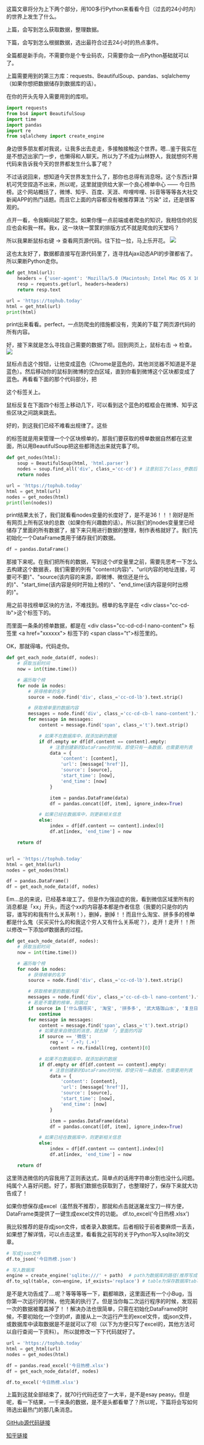 这篇文章将分为上下两个部分，用100多行Python来看看今日（过去的24小时内）的世界上发生了什么。

上篇，会写到怎么获取数据，整理数据。

下篇，会写到怎么根据数据，选出最符合过去24小时的热点事件。

全篇都是新手向，不需要你是个专业码农，只需要你会一点Python基础就可以了。

上篇需要用到的第三方库：requests、BeautifulSoup、pandas、sqlalchemy（如果你想把数据储存到数据库的话）。

在你的开头先导入需要用到的库呗。

```python
import requests
from bs4 import BeautifulSoup
import time
import pandas
import re
from sqlalchemy import create_engine
```
身边很多朋友都对我说，让我多出去走走，多接触接触这个世界。嗯...鉴于我实在是不想迈出家门一步，也懒得和人聊天。所以为了不成为山林野人，我就想何不用代码来告诉我今天的世界都发生什么事了呢？

不过话说回来，想知道今天世界发生什么了，那你也总得有消息呀。这个东西计算机可凭空捏造不出来，所以呢，这里就提供给大家一个良心榜单中心 —— 今日热榜。这个网站概括了，微博、知乎、百度、天涯、哔哩哔哩、抖音等等等各大社交新闻APP的热门话题。而且它上面的内容都没有被推荐算法 "污染" 过，还是很客观的。

点开一看，令我瞬间起了邪念。如果你懂一点前端或者爬虫的知识，我相信你的反应也会和我一样。我x，这一块块一筐筐的排版方式不就是爬虫的天堂吗？

所以我果断鼠标右键 -> 查看网页源代码。往下拉一拉，马上乐开花。
![](https://github.com/LawyZheng/shared-document/blob/master/todayhot_spider_1/v2-78388311e80058fc0a92d1eed36fa950_b.png?raw=true)

这也太友好了，数据都直接写在源代码里了，连寻找Ajax动态API的步骤都省了。所以果断Python走你。

```python
def get_html(url):
    headers = {'user-agent': 'Mozilla/5.0 (Macintosh; Intel Mac OS X 10_14_6) AppleWebKit/537.36 (KHTML, like Gecko)'}
    resp = requests.get(url, headers=headers)
    return resp.text

url = 'https://tophub.today'
html = get_html(url)
print(html)
```

print出来看看。perfect，一点防爬虫的措施都没有，完美的下载了网页源代码的所有内容。

好，接下来就是怎么寻找自己需要的数据了呗。回到网页上，鼠标右击 -> 检查。
![](https://github.com/LawyZheng/shared-document/blob/master/todayhot_spider_1/v2-5e57a3fc637b3e2e1505ff72fb44a41b_b.png?raw=true)


鼠标点击这个按钮，让他变成蓝色（Chrome是蓝色的，其他浏览器不知道是不是蓝色）。然后移动你的鼠标到微博的空白区域，直到你看到微博这个区块都变成了蓝色。再看看下面的那个代码部分，把<div class="cc-cd" id="node-1">这个标签关上。

鼠标反复在下面四个标签上移动几下，可以看到这个蓝色的框框会在微博、知乎这些区块之间跳来跳去。

好的，到这我们已经不难看出规律了。这些<div class="cc-cd" id="xxxx">的标签就是用来管理一个个区块榜单的，那我们要获取的榜单数据自然都在这里面，所以用BeautifulSoup把这些都筛选出来就完事了呗。


```python
def get_nodes(html):
    soup = BeautifulSoup(html, 'html.parser')
    nodes = soup.find_all('div', class_='cc-cd') # 注意别忘了class_参数后面的下划线
    return nodes

url = 'https://tophub.today'
html = get_html(url)
nodes = get_nodes(html)
print(len(nodes))
```

print结果太长了，我们就看看nodes变量的长度好了，是不是36！！！刚好是所有网页上所有区块的总数（如果你有兴趣数的话）。所以我们的nodes变量里已经储存了里面的所有数据了，接下来只用进行数据的整理，制作表格就好了。我们先初始化一个DataFrame类用于储存我们的数据。

```python
df = pandas.DataFrame()
```

那接下来呢。在我们把所有的数据，写到这个df变量里之前，需要先思考一下怎么去构建这个数据表，我们需要的列有 "content(内容)"、"url(内容的地址连接，可要可不要)"、"source(该内容的来源，即微博、微信还是什么的)"、"start&#95;time(该内容是何时开始上榜的)"、"end&#95;time(该内容是何时出榜的)"。

用之前寻找榜单区块的方法，不难找到。榜单的名字是在 &lt;div class="cc-cd-lb"&gt;这个标签下的。

而里面一条条的榜单数据，都是在 &lt;div class="cc-cd-cd-l nano-content"&gt; 标签里 &lt;a href="xxxxxx"&gt; 标签下的 &lt;span class="t"&gt;标签里的。

OK，那就得咯，代码走你。

```python
def get_each_node_data(df, nodes):
    # 获取当前时间
    now = int(time.time())

    # 遍历每个榜
    for node in nodes:
        # 获得榜单的名字
        source = node.find('div', class_='cc-cd-lb').text.strip()

        # 获取榜单里的数据内容
        messages = node.find('div', class_='cc-cd-cb-l nano-content').find_all('a')
        for message in messages:
            content = message.find('span', class_='t').text.strip()

            # 如果不在数据库中，就添加新的数据
            if df.empty or df[df.content == content].empty:
                # 注意创建新的DataFrame的时候，即使只有一条数据，也需要用列表
                data = {
                    'content': [content],
                    'url': [message['href']],
                    'source': [source],
                    'start_time': [now],
                    'end_time': [now]
                }

                item = pandas.DataFrame(data)
                df = pandas.concat([df, item], ignore_index=True)

            # 如果已经在数据库中，则更新相关信息
            else:
                index = df[df.content == content].index[0]
                df.at[index, 'end_time'] = now

    return df


url = 'https://tophub.today'
html = get_html(url)
nodes = get_nodes(html)

df = pandas.DataFrame()
df = get_each_node_data(df, nodes)
```

Em...总的来说，已经基本竣工了。但是作为强迫症的我，看到微信区域里所有的消息都是「xx」开头，而这个xx的内容基本都是作者信息（我要的只是你的内容，谁写的和我有什么关系咧！），删掉，删掉！！而且什么淘宝、拼多多的榜单都是什么鬼（买买买什么的和我这个穷人又有什么关系呢？），走开！走开！！所以修改一下添加df数据表的过程。

```python
def get_each_node_data(df, nodes):
    # 获取当前时间
    now = int(time.time())

    # 遍历每个榜
    for node in nodes:
        # 获得榜单的名字
        source = node.find('div', class_='cc-cd-lb').text.strip()

        # 获取榜单里的数据内容
        messages = node.find('div', class_='cc-cd-cb-l nano-content').find_all('a')
        # 若是不需要的榜单，则跳过
        if source in ['什么值得买', '淘宝', '拼多多', '武大珞珈山水', '复旦日月光华', '北大未名']:
            continue
        for message in messages:
            content = message.find('span', class_='t').text.strip()
            # 如果是来自微信的消息，就去掉 「」里面的内容
            if source == '微信':
                reg = '「.+?」(.+)'
                content = re.findall(reg, content)[0]

            # 如果不在数据库中，就添加新的数据
            if df.empty or df[df.content == content].empty:
                # 注意创建新的DataFrame的时候，即使只有一条数据，也需要用列表
                data = {
                    'content': [content],
                    'url': [message['href']],
                    'source': [source],
                    'start_time': [now],
                    'end_time': [now]
                }

                item = pandas.DataFrame(data)
                df = pandas.concat([df, item], ignore_index=True)

            # 如果已经在数据库中，则更新相关信息
            else:
                index = df[df.content == content].index[0]
                df.at[index, 'end_time'] = now

    return df
```

这里筛选微信的内容我用了正则表达式，简单点的话用字符串分割也没什么问题。纯属个人喜好问题。好了，那我们数据也获取到了，也整理好了，保存下来就大功告成了！

如果你想保存成excel（虽然我不推荐），那就和点击就送屠龙宝刀一样方便，DataFrame类提供了一键生成excel文件的功能。
df.to_excel('今日热榜.xlsx')

我比较推荐的是存成json文件，或者录入数据库。后者相较于前者要麻烦一丢丢，如果想了解详情，可以点击这里，看看我之前写的关于Python写入sqlite3的文章。

```python
# 写成json文件
df.to_json('今日热榜.json')
```

```python
# 写入数据库
engine = create_engine('sqlite:///' + path)  # path为数据库的路径(推荐写成绝对路径)
df.to_sql(table, con=engine, if_exists='replace') # table为保存数据库table的名字，可以随便写，DataFrame会为你自动创建
```
是不是大功告成了....呢？等等等等一下，戳都嘛跌，这里面还有一个小Bug，当你第一次运行的时候，他完美的执行了。但是当你每二次运行程序的时候，发现前一次的数据被覆盖掉了！！解决办法也很简单，只需在初始化DataFrame的时候，不要初始化一个空的df，直接从上一次运行产生的excel文件，或json文件，或数据库中读取数据是不是就可以了呗（以下为方便只写了excel的，其他方法可以自行查阅一下资料）。
所以就修改一下下代码就好了。

```python
url = 'https://tophub.today'
html = get_html(url)
nodes = get_nodes(html)

df = pandas.read_excel('今日热榜.xlsx')
df = get_each_node_data(df, nodes)

df.to_excel('今日热榜.xlsx')
```

上篇到这就全部结束了，就70行代码还空了一大半，是不是esay peasy。但是呢，看一下结果，一千来条的数据，是不是头都看晕了？所以呢，下篇将会写如何筛选出最热门的那几条消息。

[GitHub源代码链接](https://github.com/LawyZheng/Public_Code/blob/master/today_hot_spider.py)

[知乎链接](https://zhuanlan.zhihu.com/p/81010673)